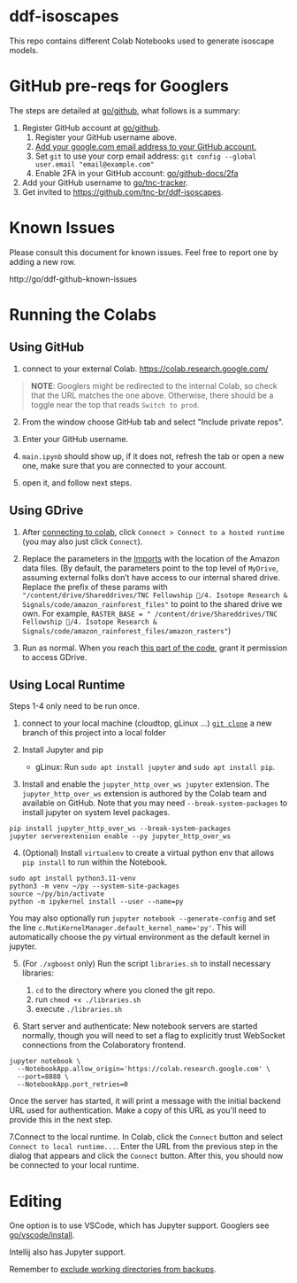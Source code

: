 # ddf-isoscapes

This repo contains different Colab Notebooks used to generate isoscape models.

# GitHub pre-reqs for Googlers

The steps are detailed
at [go/github](https://opensource.corp.google.com/github/), what follows is a
summary:

1. Register GitHub account
   at [go/github](https://opensource.corp.google.com/github/).
    1. Register your GitHub username above.
    2. [Add your google.com email address to your GitHub account.](https://help.github.com/articles/adding-an-email-address-to-your-github-account/)
    3. Set `git` to use your corp email
       address: `git config --global user.email "email@example.com"`
    4. Enable 2FA in your GitHub
       account: [go/github-docs/2fa](https://goto.google.com/github-docs/2fa)
2. Add your GitHub username
   to [go/tnc-tracker](https://docs.google.com/spreadsheets/d/1TtjoT3b_iRmRWzap5MC-hLt7V9m2R4fzSfovLJLQOTQ/edit#gid=0).
3. Get invited to https://github.com/tnc-br/ddf-isoscapes.

# Known Issues

Please consult this document for known issues. Feel free to report one by adding
a new row.

http://go/ddf-github-known-issues

# Running the Colabs

## Using GitHub

1. connect to your external Colab. https://colab.research.google.com/

> **NOTE**: Googlers might be redirected to the internal Colab, so check that
> the URL matches the one above. Otherwise, there should be a toggle near the top
> that reads `Switch to prod`.

2. From the window choose GitHub tab and select "Include private repos".

3. Enter your GitHub username.

4. `main.ipynb` should show up, if it does not, refresh the tab or open a new
   one, make sure that you are connected to your account.

5. open it, and follow next steps.

## Using GDrive

1. After [connecting to colab](#using-github),
   click `Connect > Connect to a hosted runtime` (you may also just
   click `Connect`).

2. Replace the parameters in
   the [Imports](https://colab.research.google.com/github/kazob1998/DDF-ML-Model/blob/main/main.ipynb#scrollTo=K0tG92Yw1CYk&line=8&uniqifier=1)
   with the location of the Amazon data files. (By default, the parameters point
   to the top level of `MyDrive`, assuming external folks don’t have access to
   our internal shared drive. Replace the prefix of these params
   with `"/content/drive/Shareddrives/TNC Fellowship 🌳/4. Isotope Research & Signals/code/amazon_rainforest_files"`
   to point to the shared drive we own. For example, `RASTER_BASE = "
   /content/drive/Shareddrives/TNC Fellowship 🌳/4. Isotope Research &
   Signals/code/amazon_rainforest_files/amazon_rasters"`)

3. Run as normal. When you
   reach [this part of the code](https://colab.research.google.com/github/kazob1998/DDF-ML-Model/blob/main/main.ipynb#scrollTo=RQC9hqqUWso9&line=3&uniqifier=1),
   grant it permission to access GDrive.

## Using Local Runtime

Steps 1-4 only need to be run once.

1. connect to your local machine (cloudtop, gLinux ...)
   [`git clone`](https://git-scm.com/docs/git-clone) a new branch of this project into a local folder

2. Install Jupyter and pip
    * gLinux: Run `sudo apt install jupyter` and `sudo apt install pip`.

3. Install and enable the `jupyter_http_over_ws jupyter` extension.
   The `jupyter_http_over_ws` extension is authored by the Colab team and
   available on GitHub.
   Note that you may need `--break-system-packages` to install jupyter on system
   level packages.

```
pip install jupyter_http_over_ws --break-system-packages
jupyter serverextension enable --py jupyter_http_over_ws
```

4. (Optional) Install `virtualenv` to create a virtual python env that
   allows `pip install` to run within the Notebook.

```
sudo apt install python3.11-venv
python3 -m venv ~/py --system-site-packages
source ~/py/bin/activate
python -m ipykernel install --user --name=py
```

You may also optionally run `jupyter notebook --generate-config` and set the
line `c.MutiKernelManager.default_kernel_name='py'`. This will automatically
choose the py virtual environment as the default kernel in jupyter.

5. (For `./xgboost` only) Run the script `libraries.sh` to install necessary
   libraries:
    1. `cd` to the directory where you cloned the git repo.
    2. run `chmod +x ./libraries.sh`
    3. execute `./libraries.sh`

6. Start server and authenticate:
   New notebook servers are started normally, though you will need to set a flag
   to explicitly trust WebSocket connections from the Colaboratory frontend.

```
jupyter notebook \
  --NotebookApp.allow_origin='https://colab.research.google.com' \
  --port=8888 \
  --NotebookApp.port_retries=0
```

Once the server has started, it will print a message with the initial backend
URL used for authentication. Make a copy of this URL as you'll need to provide
this in the next step.

7.Connect to the local runtime. In Colab, click the `Connect` button and
select `Connect to local runtime...`. Enter the URL from the previous step in
the dialog that appears and click the `Connect` button. After this, you should
now be connected to your local runtime.

# Editing

One option is to use VSCode, which has Jupyter support. Googlers
see [go/vscode/install](https://go/vscode/install).

Intellij also has Jupyter support.

Remember
to [exclude working directories from backups](https://support.google.com/techstop/answer/3288893).
